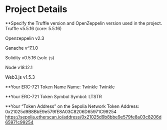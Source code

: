# Project Details

\*\*Specify the Truffle version and OpenZeppelin version used in the project.
Truffle v5.5.16 (core: 5.5.16)

Openzeppelin v2.3

Ganache v^7.1.0

Solidity v0.5.16 (solc-js)

Node v18.12.1

Web3.js v1.5.3

\*\*Your ERC-721 Token Name
Name: Twinkle Twinkle

\*\*Your ERC-721 Token Symbol
Symbol: LTSTR

\*\*Your “Token Address” on the Sepolia Network
Token Address:
0x21025d9B8BbE9e579fE8A03C8206D65971C99254
https://sepolia.etherscan.io/address/0x21025d9b8bbe9e579fe8a03c8206d65971c99254
